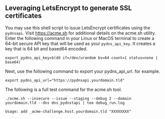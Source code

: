 ## Leveraging LetsEncrypt to generate SSL certificates

You may use this shell script to issue LetsEncrypt certificates using the ```pydnsapi```.
Visit https://acme.sh for additional details on the acme.sh utility.
Enter the following command in your Linux or MacOS terminal to create a 64-bit secure API 
key that will be used as your ```pydns_api_key```. It creates a key that is 64 bit and based64 encoded.
```
export pydns_api_key=$(dd if=/dev/urandom bs=64 count=1 status=none | base64) 
```
Next, use the following command to export your pydns_api_url. for example.

```
export pydns_api_url="https://pydnsapi.yourdomain.tld" 
```

The following is a full test command for the acme.sh tool.

```
./acme.sh --insecure --issue --staging --debug 2 --domain yourdomain.tld --dns dns_pydnstapi | tee debug_run.log
```

```
Usage: add _acme-challenge.host.yourdomain.tld "XXXXXXXX"
```
